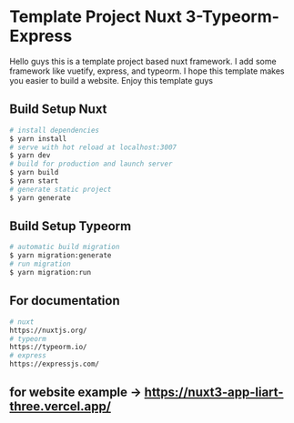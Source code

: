 # Template Project Nuxt 3-Typeorm-Express
Hello guys this is a template project based nuxt framework. I add some framework like vuetify, express, and typeorm.
I hope this template makes you easier to build a website. Enjoy this template guys

## Build Setup Nuxt

```bash
# install dependencies
$ yarn install
# serve with hot reload at localhost:3007
$ yarn dev
# build for production and launch server
$ yarn build
$ yarn start
# generate static project
$ yarn generate
```

## Build Setup Typeorm

```bash
# automatic build migration
$ yarn migration:generate
# run migration
$ yarn migration:run
```

## For documentation

```bash
# nuxt
https://nuxtjs.org/
# typeorm
https://typeorm.io/
# express
https://expressjs.com/
```


## for website example -> https://nuxt3-app-liart-three.vercel.app/